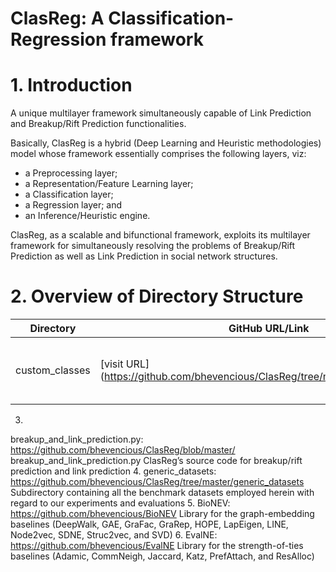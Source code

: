 # ClasReg: A Classification-Regression framework

# 1. Introduction
A unique multilayer framework simultaneously capable of Link Prediction and Breakup/Rift Prediction functionalities.

Basically, ClasReg is a hybrid (Deep Learning and Heuristic methodologies) model whose framework essentially comprises the following layers, viz:
- a Preprocessing layer;
- a Representation/Feature Learning layer;
- a Classification layer;
- a Regression layer; and
- an Inference/Heuristic engine.

ClasReg, as a scalable and bifunctional framework, exploits its multilayer framework for simultaneously resolving the problems of Breakup/Rift Prediction as well as Link Prediction in social network structures.

# 2. Overview of Directory Structure
| Directory | GitHub URL/Link | Description |
| --------- | --------------- | ----------- |
| custom_classes | [visit URL] (https://github.com/bhevencious/ClasReg/tree/master/custom_classes) | Subdirectory containing dependencies (class files) for ClasReg |
3.
breakup_and_link_prediction.py: https://github.com/bhevencious/ClasReg/blob/master/
breakup_and_link_prediction.py
ClasReg’s source code for breakup/rift prediction and link prediction
4.
generic_datasets: https://github.com/bhevencious/ClasReg/tree/master/generic_datasets
Subdirectory containing all the benchmark datasets employed herein with regard to our
experiments and evaluations
5.
BioNEV: https://github.com/bhevencious/BioNEV
Library for the graph-embedding baselines (DeepWalk, GAE, GraFac, GraRep, HOPE,
LapEigen, LINE, Node2vec, SDNE, Struc2vec, and SVD)
6.
EvalNE: https://github.com/bhevencious/EvalNE
Library for the strength-of-ties baselines (Adamic, CommNeigh, Jaccard, Katz, PrefAttach,
and ResAlloc)
